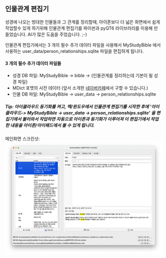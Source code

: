 ## 인물관계 편집기

성경에 나오는 방대한 인물들과 그 관계를 정리할때, 아이폰보다 더 넓은 화면에서 쉽게 작업할수 있게 하기위해 인물관계 편집기를 파이썬과 pyQT6 라이브러리를 이용해 만들었습니다. AI가 많은 도움을 주었습니다. ;-)  
  
인물관계 편집기에서는 3 개의 필수 추가 데이터 파일을 사용해서 MyStudyBible 에서 사용하는 user_data/person_relationships.sqlite 파일을 편집하게 됩니다.  

#### 3 개의 필수 추가 데이터 파일들
- 성경 DB 파일: MyStudyBible -> bible -> {인물관계를 정리하는데 기본이 될 성경 파일}
- MDict 포맷의 사전 데이터 (앞서 소개한 [네이버카페](https://cafe.naver.com/thewordkor)에서 구할 수 있습니다.)
- 인물 DB 파일: MyStudyBible -> user_data -> person_relationships.sqlite

##### Tip: 아이클라우드 동기화를 켜고, 맥/윈도우에서 인물관계 편집기를 시작한 후에 '아이클라우드-> MyStudyBible -> user_data -> person_relationships.sqlite' 을 편집기에서 불러와서 작업하면 자동으로 아이폰과 동기화가 이루어져 이 편집기에서 작업한 내용을 아이폰/아이패드에서 볼 수 있게 됩니다.  


메인화면 스크린샷:
<img src="PersonRelationshipEditor_1_0_Images/main.png" width="800">
